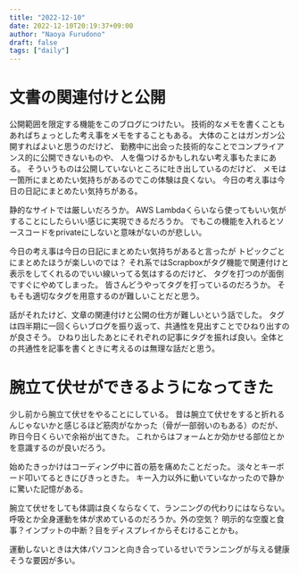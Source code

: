 ```yaml
---
title: "2022-12-10"
date: 2022-12-10T20:19:37+09:00
author: "Naoya Furudono"
draft: false
tags: ["daily"]
---
```


# 文書の関連付けと公開

公開範囲を限定する機能をこのブログにつけたい。
技術的なメモを書くこともあればちょっとした考え事をメモをすることもある。
大体のことはガンガン公開すればよいと思うのだけど、
勤務中に出会った技術的なことでコンプライアンス的に公開できないものや、
人を傷つけるかもしれない考え事もたまにある。
そういうものは公開していないところに吐き出しているのだけど、
メモは一箇所にまとめたい気持ちがあるのでこの体験は良くない。
今日の考え事は今日の日記にまとめたい気持ちがある。

静的なサイトでは厳しいだろうか。
AWS Lambdaくらいなら使ってもいい気がすることにしたらいい感じに実現できるだろうか。
でもこの機能を入れるとソースコードをprivateにしないと意味がないのが悲しい。

今日の考え事は今日の日記にまとめたい気持ちがあると言ったが
トピックごとにまとめたほうが楽しいのでは？
それ系ではScrapboxがタグ機能で関連付けと表示をしてくれるのでいい線いってる気はするのだけど、
タグを打つのが面倒ですぐにやめてしまった。
皆さんどうやってタグを打っているのだろうか。
そもそも適切なタグを用意するのが難しいことだと思う。

話がそれたけど、文章の関連付けと公開の仕方が難しいという話でした。
タグは四半期に一回くらいブログを振り返って、共通性を見出すことでひねり出すのが良さそう。
ひねり出したあとにそれぞれの記事にタグを振れば良い。全体との共通性を記事を書くときに考えるのは無理な話だと思う。

# 腕立て伏せができるようになってきた

少し前から腕立て伏せをやることにしている。
昔は腕立て伏せをすると折れるんじゃないかと感じるほど筋肉がなかった（骨が一部弱いのもある）のだが、
昨日今日くらいで余裕が出てきた。
これからはフォームとか効かせる部位とかを意識するのが良いだろう。

始めたきっかけはコーディング中に首の筋を痛めたことだった。
淡々とキーボード叩いてるときにびきっときた。
キー入力以外に動いていなかったので静かに驚いた記憶がある。

腕立て伏せをしても体調は良くならなくて、ランニングの代わりにはならない。
呼吸とか全身運動を体が求めているのだろうか。外の空気？
明示的な空腹と食事？インプットの中断？目をディスプレイからそむけることかも。

運動しないときは大体パソコンと向き合っているせいでランニングが与える健康そうな要因が多い。

